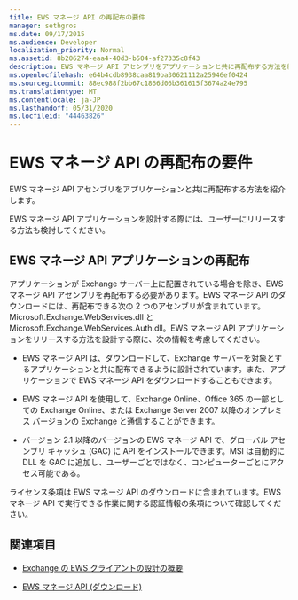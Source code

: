 ```yaml
---
title: EWS マネージ API の再配布の要件
manager: sethgros
ms.date: 09/17/2015
ms.audience: Developer
localization_priority: Normal
ms.assetid: 8b206274-eaa4-40d3-b504-af27335c8f43
description: EWS マネージ API アセンブリをアプリケーションと共に再配布する方法を紹介します。
ms.openlocfilehash: e64b4cdb8938caa819ba30621112a25946ef0424
ms.sourcegitcommit: 88ec988f2bb67c1866d06b361615f3674a24e795
ms.translationtype: MT
ms.contentlocale: ja-JP
ms.lasthandoff: 05/31/2020
ms.locfileid: "44463826"
---
```

# <a name="redistribution-requirements-for-the-ews-managed-api"></a>EWS マネージ API の再配布の要件

EWS マネージ API アセンブリをアプリケーションと共に再配布する方法を紹介します。
  
EWS マネージ API アプリケーションを設計する際には、ユーザーにリリースする方法も検討してください。 
  
## <a name="redistributing-your-ews-managed-api-application"></a>EWS マネージ API アプリケーションの再配布

アプリケーションが Exchange サーバー上に配置されている場合を除き、EWS マネージ API アセンブリを再配布する必要があります。EWS マネージ API のダウンロードには、再配布できる次の 2 つのアセンブリが含まれています。Microsoft.Exchange.WebServices.dll と Microsoft.Exchange.WebServices.Auth.dll。EWS マネージ API アプリケーションをリリースする方法を設計する際に、次の情報を考慮してください。
  
- EWS マネージ API は、ダウンロードして、Exchange サーバーを対象とするアプリケーションと共に配布できるように設計されています。また、アプリケーションで EWS マネージ API をダウンロードすることもできます。
    
- EWS マネージ API を使用して、Exchange Online、Office 365 の一部としての Exchange Online、または Exchange Server 2007 以降のオンプレミス バージョンの Exchange と通信することができます。
    
- バージョン 2.1 以降のバージョンの EWS マネージ API で、グローバル アセンブリ キャッシュ (GAC) に API をインストールできます。MSI は自動的に DLL を GAC に追加し、ユーザーごとではなく、コンピューターごとにアクセス可能である。
    
ライセンス条項は EWS マネージ API のダウンロードに含まれています。EWS マネージ API で実行できる作業に関する認証情報の条項について確認してください。
  
## <a name="see-also"></a>関連項目


- [Exchange の EWS クライアントの設計の概要](ews-client-design-overview-for-exchange.md)
    
- [EWS マネージ API (ダウンロード)](https://aka.ms/ews-managed-api-readme)
    

